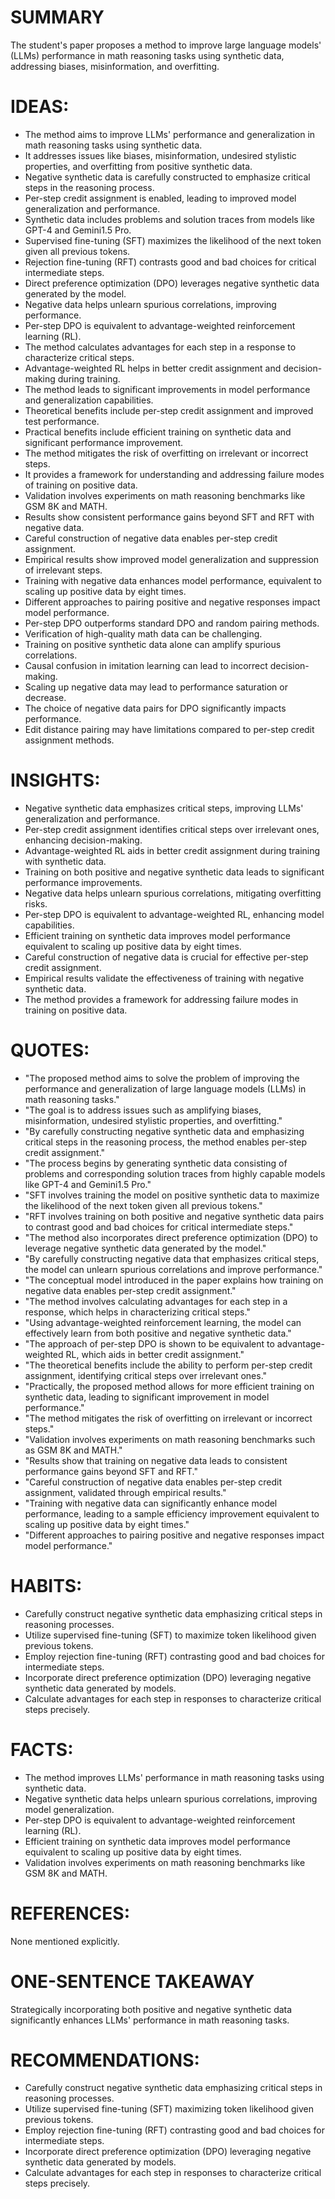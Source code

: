 # SUMMARY
The student's paper proposes a method to improve large language models' (LLMs) performance in math reasoning tasks using synthetic data, addressing biases, misinformation, and overfitting.

# IDEAS:
- The method aims to improve LLMs' performance and generalization in math reasoning tasks using synthetic data.
- It addresses issues like biases, misinformation, undesired stylistic properties, and overfitting from positive synthetic data.
- Negative synthetic data is carefully constructed to emphasize critical steps in the reasoning process.
- Per-step credit assignment is enabled, leading to improved model generalization and performance.
- Synthetic data includes problems and solution traces from models like GPT-4 and Gemini1.5 Pro.
- Supervised fine-tuning (SFT) maximizes the likelihood of the next token given all previous tokens.
- Rejection fine-tuning (RFT) contrasts good and bad choices for critical intermediate steps.
- Direct preference optimization (DPO) leverages negative synthetic data generated by the model.
- Negative data helps unlearn spurious correlations, improving performance.
- Per-step DPO is equivalent to advantage-weighted reinforcement learning (RL).
- The method calculates advantages for each step in a response to characterize critical steps.
- Advantage-weighted RL helps in better credit assignment and decision-making during training.
- The method leads to significant improvements in model performance and generalization capabilities.
- Theoretical benefits include per-step credit assignment and improved test performance.
- Practical benefits include efficient training on synthetic data and significant performance improvement.
- The method mitigates the risk of overfitting on irrelevant or incorrect steps.
- It provides a framework for understanding and addressing failure modes of training on positive data.
- Validation involves experiments on math reasoning benchmarks like GSM 8K and MATH.
- Results show consistent performance gains beyond SFT and RFT with negative data.
- Careful construction of negative data enables per-step credit assignment.
- Empirical results show improved model generalization and suppression of irrelevant steps.
- Training with negative data enhances model performance, equivalent to scaling up positive data by eight times.
- Different approaches to pairing positive and negative responses impact model performance.
- Per-step DPO outperforms standard DPO and random pairing methods.
- Verification of high-quality math data can be challenging.
- Training on positive synthetic data alone can amplify spurious correlations.
- Causal confusion in imitation learning can lead to incorrect decision-making.
- Scaling up negative data may lead to performance saturation or decrease.
- The choice of negative data pairs for DPO significantly impacts performance.
- Edit distance pairing may have limitations compared to per-step credit assignment methods.

# INSIGHTS:
- Negative synthetic data emphasizes critical steps, improving LLMs' generalization and performance.
- Per-step credit assignment identifies critical steps over irrelevant ones, enhancing decision-making.
- Advantage-weighted RL aids in better credit assignment during training with synthetic data.
- Training on both positive and negative synthetic data leads to significant performance improvements.
- Negative data helps unlearn spurious correlations, mitigating overfitting risks.
- Per-step DPO is equivalent to advantage-weighted RL, enhancing model capabilities.
- Efficient training on synthetic data improves model performance equivalent to scaling up positive data by eight times.
- Careful construction of negative data is crucial for effective per-step credit assignment.
- Empirical results validate the effectiveness of training with negative synthetic data.
- The method provides a framework for addressing failure modes in training on positive data.

# QUOTES:
- "The proposed method aims to solve the problem of improving the performance and generalization of large language models (LLMs) in math reasoning tasks."
- "The goal is to address issues such as amplifying biases, misinformation, undesired stylistic properties, and overfitting."
- "By carefully constructing negative synthetic data and emphasizing critical steps in the reasoning process, the method enables per-step credit assignment."
- "The process begins by generating synthetic data consisting of problems and corresponding solution traces from highly capable models like GPT-4 and Gemini1.5 Pro."
- "SFT involves training the model on positive synthetic data to maximize the likelihood of the next token given all previous tokens."
- "RFT involves training on both positive and negative synthetic data pairs to contrast good and bad choices for critical intermediate steps."
- "The method also incorporates direct preference optimization (DPO) to leverage negative synthetic data generated by the model."
- "By carefully constructing negative data that emphasizes critical steps, the model can unlearn spurious correlations and improve performance."
- "The conceptual model introduced in the paper explains how training on negative data enables per-step credit assignment."
- "The method involves calculating advantages for each step in a response, which helps in characterizing critical steps."
- "Using advantage-weighted reinforcement learning, the model can effectively learn from both positive and negative synthetic data."
- "The approach of per-step DPO is shown to be equivalent to advantage-weighted RL, which aids in better credit assignment."
- "The theoretical benefits include the ability to perform per-step credit assignment, identifying critical steps over irrelevant ones."
- "Practically, the proposed method allows for more efficient training on synthetic data, leading to significant improvement in model performance."
- "The method mitigates the risk of overfitting on irrelevant or incorrect steps."
- "Validation involves experiments on math reasoning benchmarks such as GSM 8K and MATH."
- "Results show that training on negative data leads to consistent performance gains beyond SFT and RFT."
- "Careful construction of negative data enables per-step credit assignment, validated through empirical results."
- "Training with negative data can significantly enhance model performance, leading to a sample efficiency improvement equivalent to scaling up positive data by eight times."
- "Different approaches to pairing positive and negative responses impact model performance."

# HABITS:
- Carefully construct negative synthetic data emphasizing critical steps in reasoning processes.
- Utilize supervised fine-tuning (SFT) to maximize token likelihood given previous tokens.
- Employ rejection fine-tuning (RFT) contrasting good and bad choices for intermediate steps.
- Incorporate direct preference optimization (DPO) leveraging negative synthetic data generated by models.
- Calculate advantages for each step in responses to characterize critical steps precisely.

# FACTS:
- The method improves LLMs' performance in math reasoning tasks using synthetic data.
- Negative synthetic data helps unlearn spurious correlations, improving model generalization.
- Per-step DPO is equivalent to advantage-weighted reinforcement learning (RL).
- Efficient training on synthetic data improves model performance equivalent to scaling up positive data by eight times.
- Validation involves experiments on math reasoning benchmarks like GSM 8K and MATH.

# REFERENCES:
None mentioned explicitly.

# ONE-SENTENCE TAKEAWAY
Strategically incorporating both positive and negative synthetic data significantly enhances LLMs' performance in math reasoning tasks.

# RECOMMENDATIONS:
- Carefully construct negative synthetic data emphasizing critical steps in reasoning processes.
- Utilize supervised fine-tuning (SFT) maximizing token likelihood given previous tokens.
- Employ rejection fine-tuning (RFT) contrasting good and bad choices for intermediate steps.
- Incorporate direct preference optimization (DPO) leveraging negative synthetic data generated by models.
- Calculate advantages for each step in responses to characterize critical steps precisely.